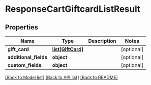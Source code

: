 # ResponseCartGiftcardListResult

## Properties
Name | Type | Description | Notes
------------ | ------------- | ------------- | -------------
**gift_card** | [**list[GiftCard]**](GiftCard.md) |  | [optional] 
**additional_fields** | **object** |  | [optional] 
**custom_fields** | **object** |  | [optional] 

[[Back to Model list]](../README.md#documentation-for-models) [[Back to API list]](../README.md#documentation-for-api-endpoints) [[Back to README]](../README.md)


